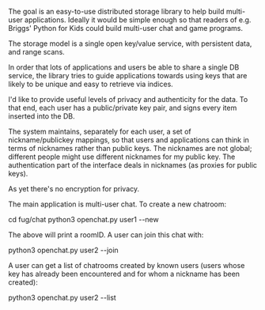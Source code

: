 The goal is an easy-to-use distributed storage library to help build
multi-user applications. Ideally it would be simple enough so that
readers of e.g. Briggs' Python for Kids could build multi-user chat
and game programs.

The storage model is a single open key/value service, with persistent
data, and range scans.

In order that lots of applications and users be able to share a single
DB service, the library tries to guide applications towards using keys
that are likely to be unique and easy to retrieve via indices.

I'd like to provide useful levels of privacy and authenticity for the
data. To that end, each user has a public/private key pair, and signs
every item inserted into the DB.

The system maintains, separately for each user, a set of
nickname/publickey mappings, so that users and applications can think
in terms of nicknames rather than public keys. The nicknames are not
global; different people might use different nicknames for my public
key. The authentication part of the interface deals in nicknames (as
proxies for public keys).

As yet there's no encryption for privacy.

The main application is multi-user chat. To create a new chatroom:

  cd fug/chat
  python3 openchat.py user1 --new

The above will print a roomID. A user can join this chat with:

  python3 openchat.py user2 --join <roomID>

A user can get a list of chatrooms created by known users (users whose
key has already been encountered and for whom a nickname has been
created):

  python3 openchat.py user2 --list

